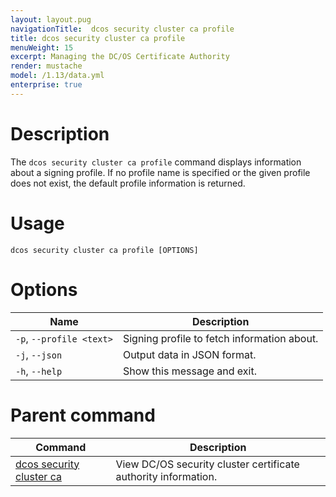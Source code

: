 ```yaml
---
layout: layout.pug
navigationTitle:  dcos security cluster ca profile
title: dcos security cluster ca profile
menuWeight: 15
excerpt: Managing the DC/OS Certificate Authority
render: mustache
model: /1.13/data.yml
enterprise: true
---
```


# Description

The `dcos security cluster ca profile` command displays information about a signing profile. If no profile name is specified or the given profile does not exist, the default profile information is returned.


# Usage

```
dcos security cluster ca profile [OPTIONS]
```

# Options

| Name| Description|
|-------|------------|
| `-p`, `--profile <text>`|  Signing profile to fetch information about.|
| `-j`, `--json` | Output data in JSON format.|
| `-h`, `--help` | Show this message and exit.|


# Parent command

| Command | Description |
|---------|-------------|
| [dcos security cluster ca](/mesosphere/dcos/1.13/cli/command-reference/dcos-security/dcos-security-cluster/dcos-security-cluster-ca/) | View DC/OS security cluster certificate authority information. |

